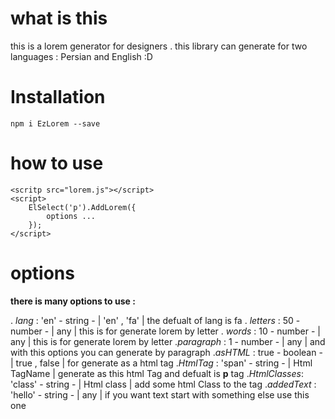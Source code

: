 # what is this

this is a lorem generator for designers . this library can generate for two languages : Persian and English :D

# Installation

` npm i EzLorem --save `

# how to use

```
<scritp src="lorem.js"></script>
<script>
    ElSelect('p').AddLorem({
        options ...
    });
</script>

```

# options

__there is many options to use :__

. _lang_      : 'en'    - string  - | 'en' , 'fa'  |   the defualt of lang is fa
. _letters_   : 50      - number  - |     any      |   this is for generate lorem by letter
. _words_     : 10      - number  - |     any      |   this is for generate lorem by letter
._paragraph_  : 1       - number  - |     any      |   and with this options you can generate by paragraph
._asHTML_     : true    - boolean - | true , false |   for generate as a html tag
._HtmlTag_    : 'span'  - string  - | Html TagName |   generate as this html Tag and defualt is **p** tag
._HtmlClasses_: 'class' - string  - |  Html class  |   add some html Class to the tag
._addedText_  : 'hello' - string  - |     any      |   if you want text start with something else use this one